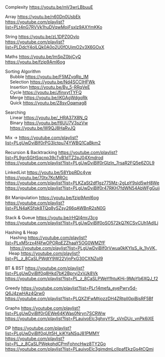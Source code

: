 Complexity
https://youtu.be/mV3wrLBbuuE

Array
https://youtu.be/n60Dn0UsbEk  
https://youtube.com/playlist?list=PLt4nG7RVVk1huDVqwMojFsxlz9AXYmKKo

String
https://youtu.be/zL1DPZ0Ovlo  
https://youtube.com/playlist?list=PLDdcY4olLQk0A0o2U0fOUjmO2v3X6GOxX

Maths
https://youtu.be/lmSpZ0bjCyQ  
https://youtu.be/fzip9Aml6og

Sorting Algorithm  
&nbsp; &nbsp; Bubble https://youtu.be/F5MZyqRp_IM  
&nbsp; &nbsp; Selection https://youtu.be/Nd4SCCIHFWk  
&nbsp; &nbsp; Insertion https://youtu.be/By_5-RRqVeE  
&nbsp; &nbsp; Cycle https://youtu.be/JfinxytTYFQ  
&nbsp; &nbsp; Merge https://youtu.be/iKGAgWdgoRk  
&nbsp; &nbsp; Quick  https://youtu.be/Z8svOqamag8


Searching  
&nbsp; &nbsp; Linear https://youtu.be/_HRA37X8N_Q  
&nbsp; &nbsp; Binary https://youtu.be/f6UU7V3szVw  
&nbsp; &nbsp; https://youtu.be/W9QJ8HaRvJQ

Mix -> https://youtube.com/playlist?list=PLgUwDviBIf0rPG3Ictpu74YWBQ1CaBkm2

Recursion & Backtracking
https://youtube.com/playlist?list=PL9gnSGHSqcnp39cTyB1dTZ2pJ04Xmdrod  
https://youtube.com/playlist?list=PLgUwDviBIf0rGlzIn_7rsaR2FQ5e6ZOL9

LinkedList
https://youtu.be/58YbpRDc4yw  
https://youtu.be/70tx7KcMROc  
https://youtube.com/playlist?list=PLKZaSt2df1gz775Mz-2gLpY9sld5wH8We  
https://youtube.com/playlist?list=PLgUwDviBIf0r47RKH7fdWN54AbWFgGuii

Bit Manipulation
https://youtu.be/fzip9Aml6og  
https://youtube.com/playlist?list=PLN4aKSfpk8TQq8ySZsy266qAWBnR2sN0G

Stack & Queue
https://youtu.be/rHQI4mrJ3cg  
https://youtube.com/playlist?list=PLgUwDviBIf0oSO572kQ7KCSvCUh1AdILj


Hashing & Heap  
&nbsp; &nbsp; Hashing
https://youtube.com/playlist?list=PLxM5rzx4f4fwOPORqEZZhaaY5OG0WMZfF    
&nbsp; &nbsp; https://youtube.com/playlist?list=PLgUwDviBIf0rVwua0kKYlsS_ik_1lyVK_    
&nbsp; &nbsp;Heap
https://youtube.com/playlist?list=PL_z_8CaSLPWdtY9W22VjnPxG30CXNZpI9

BT & BST
https://youtube.com/playlist?list=PLgUwDviBIf0q8Hkd7bK2Bpryj2xVJk8Vk    
https://youtube.com/playlist?list=PL_z_8CaSLPWeYfhtuKHj-9MpYb6XQJ_f2

Greedy
https://youtube.com/playlist?list=PLr14mefa_eyePwry5d-Q6J4zwHAz4Qrw0    
https://youtube.com/playlist?list=PLQXZIFwMtjozzDH4ZRtpIl0piBjsRF5Bf

Graphs
https://youtube.com/playlist?list=PLgUwDviBIf0rGEWe64KWas0Nryn7SCRWw    
https://youtube.com/playlist?list=PLauivoElc3ghxyYSr_sVnDUc_ynPk6iXE

DP
https://youtube.com/playlist?list=PLgUwDviBIf0qUlt5H_kiKYaNSqJ81PMMY  
https://youtube.com/playlist?list=PL_z_8CaSLPWekqhdCPmFohncHwz8TY2Go  
https://youtube.com/playlist?list=PLauivoElc3gimdmLcIIpafEkzGs4tCQmi  